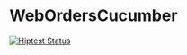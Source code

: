 # WebOrdersCucumber
[![Hiptest Status](https://app.hiptest.com/badges/scenario/2155557)](https://app.hiptest.com/projects/95717/test-plan/folders/637080/scenarios/2155557)
